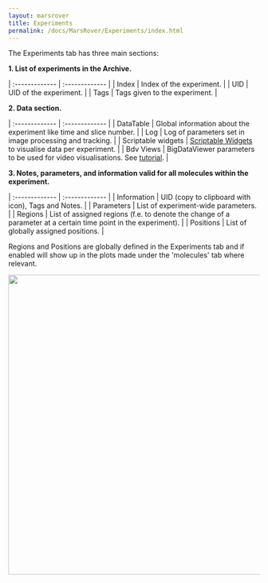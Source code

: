 ```yaml
---
layout: marsrover
title: Experiments
permalink: /docs/MarsRover/Experiments/index.html
---
```


The Experiments tab has three main sections:


**1. List of experiments in the Archive.**

| :------------- | :------------- |
| Index       | Index of the experiment.       |
| UID       | UID of the experiment.       |
| Tags       | Tags given to the experiment.       |

**2. Data section.**

| :------------- | :------------- |
| DataTable      | Global information about the experiment like time and slice number.      |
| Log       | Log of parameters set in image processing and tracking.       |
| Scriptable widgets      | [Scriptable Widgets](https://duderstadt-lab.github.io/mars-docs/docs/MarsRover/ScriptableWidgets/) to visualise data per experiment.       |
| Bdv Views       | BigDataViewer parameters to be used for video visualisations. See [tutorial](https://duderstadt-lab.github.io/mars-docs/tutorials/workingwithmars/bdv/).       |

**3. Notes, parameters, and information valid for all molecules within the experiment.**

| :------------- | :------------- |
| Information       | UID (copy to clipboard with icon), Tags and Notes.      |
| Parameters       | List of experiment-wide parameters.       |
| Regions       | List of assigned regions (f.e. to denote the change of a parameter at a certain time point in the experiment).       |
| Positions       | List of globally assigned positions.      |

Regions and Positions are globally defined in the Experiments tab and if enabled will show up in the plots made under the 'molecules' tab where relevant.

<img align='center' src='{{site.baseurl}}/docs/img/Rover/img7.png' width='600' />
